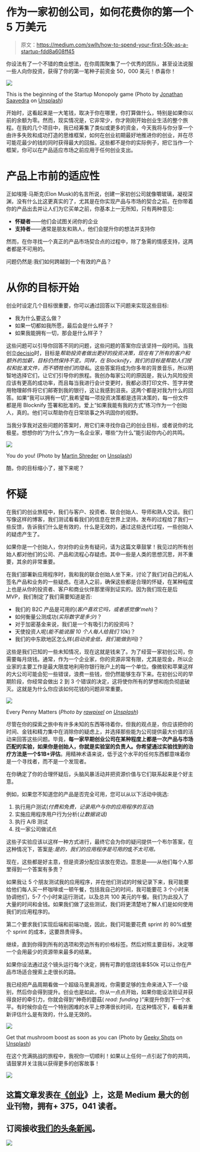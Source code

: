 # 作为一家初创公司，如何花费你的第一个 5 万美元

> 原文：<https://medium.com/swlh/how-to-spend-your-first-50k-as-a-startup-fdd8a608ff45>

你设法有了一个不错的商业想法，在你周围聚集了一个优秀的团队，甚至设法说服一些人向你投资，获得了你的第一笔种子前资金 50，000 美元！恭喜你！

![](img/d24f55aed87f617e7e57f26d787be9b9.png)

This is the beginning of the Startup Monopoly game (Photo by [Jonathan Saavedra](https://unsplash.com/photos/bKW1ZEUu7m4?utm_source=unsplash&utm_medium=referral&utm_content=creditCopyText) on [Unsplash](https://unsplash.com/?utm_source=unsplash&utm_medium=referral&utm_content=creditCopyText))

开始时，这看起来是一大笔钱，取决于你在哪里，你打算做什么，特别是如果你以前的余额为零。然而，现实情况是，它非常少，你才刚刚开始创业生活的整个旅程。在我的几个项目中，我已经筹集了类似或更多的资金，今天我将与你分享一个由许多失败和成功打造的思维框架，如何在创业初期最好地推进你的创业，并在尽可能花最少的钱的同时获得最大的回报。这些都不是你的实际例子，把它当作一个框架，你可以在产品适应市场之前应用于任何创业支出。

# 产品上市前的适应性

正如埃隆·马斯克(Elon Musk)的名言所说，创建一家初创公司就像嚼玻璃，凝视深渊，没有什么比这更真实的了，尤其是在你实现产品与市场的契合之前。在你带着你的产品出去并让人们为它买单之前，你基本上一无所知，只有两种意见:

*   **怀疑者**——他们会试图关闭你的企业
*   **支持者**——通常是朋友和熟人，他们会提升你的想法并支持你

然而，在你寻找一个真正的产品市场契合点的过程中，除了急需的情感支持，这两者都是不可用的。

问题仍然是:我们如何跨越到一个有效的产品？

# 从你的目标开始

创业时设定几个目标很重要，你可以通过回答以下问题来实现这些目标:

*   我为什么要这么做？
*   如果一切都如我所愿，最后会是什么样子？
*   如果我能拥有一切，那会是什么样子？

这些问题可以引导你回答不同的问题，这些问题的答案你应该坚持一段时间。当我创立[decisio](http://decissio.com)时，目标是*帮助投资者做出更好的投资决策，*现在有了所有的客户和额外的加薪，目标仍然保持不变。同样，在 Blocknify，我们的目标是*帮助人们授权和批准文件，而不牺牲他们的隐私*。这些答案将成为你多年的背景音乐，所以明智地选择它们，让它们引导你的旅程。我创办每家公司的原因是，我认为风险投资应该有更高的成功率，而且每当我进行会计变更时，我都必须打印文件、签字并使用物理邮件将它们邮寄到我的银行，这让我感到沮丧。这两个都是对我为什么的回答。如果“我可以拥有一切”,我希望每一项投资决策都是违背决策的，每一份文件都是用 Blocknify 签署和批准的。爱上“如果我能有我的方式”练习作为一个创始人，真的。他们可以帮助你在日常琐事之外巩固你的视野。

当我分享我对这些问题的答案时，用它们来寻找你自己的创业目标，或者说你的北极星。想想你的“为什么”,作为一名企业家，哪些“为什么”能引起你内心的共鸣。

![](img/5d60dd3a5ef32c9bd30a6772285a1e06.png)

You do you! (Photo by [Martin Shreder](https://unsplash.com/photos/5Xwaj9gaR0g?utm_source=unsplash&utm_medium=referral&utm_content=creditCopyText) on [Unsplash](https://unsplash.com/search/photos/why-do-you-do?utm_source=unsplash&utm_medium=referral&utm_content=creditCopyText))

酷，你的目标缩小了，接下来呢？

# 怀疑

在我们的创业旅程中，我们与客户、投资者、联合创始人、导师和熟人交谈。我们写像这样的博客，我们测试看看我们的信息在世界上坚持。发布的过程给了我们一些反馈，告诉我们什么是有效的，什么是无效的，通过这些迭代过程，一些创始人的疑虑产生了。

如果你是一个创始人，你对你的业务有疑问，请为这篇文章鼓掌！我见过的所有创始人都对他们的公司、产品和流程心存疑虑。其中一些是人类的思想沉思，并不重要，其余的非常重要。

在我们部署新应用程序时，我和我的联合创始人坐下来，讨论了我们对自己的私人签名产品和业务的一些疑虑。在进入之前，确保这些都是合理的怀疑，在某种程度上也是从你的投资者、客户和商业伙伴那里得到证实的。因为我们现在是后 MVP，我们制定了我们需要知道是否:

*   我们的 B2C 产品是可用的(*客户喜欢它吗，或者感觉像‘meh*)？
*   如何衡量公测成功(*实际数字是多少)*？
*   对于加密基金来说，我们是一个有吸引力的投资吗？
*   天使投资人呢(*能不能说服 10 个人每人给我们 10k*)？
*   我们的中东欧地区怎么样(*启动资金低，我们能做到吗)*？

这些是我们已知的一些未知情况，现在这就是钱来了。为了经营一家初创公司，你需要每月烧钱。通常，作为一个企业家，你的资源非常有限，尤其是现金，所以企业家的主要工作是最大限度地利用你银行账户上的每一个单位。像微软和苹果这样的大公司可能会犯一些错误，浪费一些钱，但仍然能够生存下来。在初创公司的早期阶段，你经常会做出 2 到 3 个错误的决定，这将使你所有的梦想和抱负彻底破灭。这就是为什么你应该如何花钱的问题非常重要。

![](img/b59439c6bcd11e9e1e12d38548ce2b4f.png)

Every Penny Matters (*Photo by* [*rawpixel*](https://unsplash.com/photos/ixqauhAL34o?utm_source=unsplash&utm_medium=referral&utm_content=creditCopyText) *on* [*Unsplash*](https://unsplash.com/search/photos/coins?utm_source=unsplash&utm_medium=referral&utm_content=creditCopyText))

尽管在你的探索之旅中有许多未知的东西等待着你，但我的观点是，你应该把你的时间、金钱和精力集中在消除你的疑虑上，并选择那些能为公司提供最大价值的活动来回答这些问题。毕竟，**每一家早期创业公司在某种程度上都是一次产品与市场匹配的实验，如果你是创始人，你就是实验室的负责人。你希望通过实验找到的治疗方法是一个$1B+评估**。用精神术语来说，低于这个水平的任何东西都意味着你是一个寻找者，而不是一个发现者。

在你确定了你的合理怀疑后，头脑风暴活动并把资源价值与它们联系起来是个好主意。

例如，如果您不知道您的产品是否完全可用，您可以从以下活动中挑选:

1.  执行用户测试(*付费和免费，记录用户与你的应用程序的互动*)
2.  实施应用程序用户行为分析(*让数据说话)*
3.  执行 A/B 测试
4.  找一家公司做试点

这些子实验应该以这样一种方式进行，最终它会为你的疑问提供一个布尔答案，在这种情况下，答案是:*是的，我们的应用程序是可用的*或*不太可用。*

现在，这些都是好主意，但是资源分配应该放在旁边。意思是——从他们每个人那里得到一个答案有多贵？

如果我让 5 个朋友测试我的应用程序，并在他们测试的时候记录下来，我可能要给他们每人买一杯咖啡或一顿午餐，包括我自己的时间，我可能要花 3 个小时来协调他们，5-7 个小时来运行测试，以及总共 100 美元的午餐。我们为此投入了大量的时间和金钱。如果我们做了这些测试，我们将更清楚地了解人们是如何使用我们的应用程序的。

第二个要求我们实现后端和前端功能，因此，我们可能要花费 sprint 的 80%或整个 sprint 的成本，这要昂贵得多。

继续，直到你得到所有的选项和旁边所有的价格标签。然后对照主要目标，决定哪一个会用最少的资源带来最多的结果。

如果你设法通过这个镜头运行每个决定，拥有可靠的低烧钱率$50k 可以让你在产品市场适合搜索上走很长的路。

我已经把产品周期看做一个超级马里奥游戏，你需要足够的生命来进入下一个级别，然后你会得到提升。创业也是如此，你从一点点开始，如果你能设法验证并获得良好的牵引力，你就会得到“神奇的蘑菇( *read: funding* )”来提升你到下一个水平。有时候你会在一个特别困难的水平上停滞很长时间，在这种情况下，看看并重新评估什么是有效的，什么是无效的。

![](img/769d85a65aa5d235fb88b3eab1ec03e2.png)

Get that mushroom boost as soon as you can (Photo by [Geeky Shots](https://unsplash.com/photos/hQ4BQ3wdHsQ?utm_source=unsplash&utm_medium=referral&utm_content=creditCopyText) on [Unsplash](https://unsplash.com/search/photos/super-mario-mushroom?utm_source=unsplash&utm_medium=referral&utm_content=creditCopyText))

在这个充满挑战的旅程中，我祝你一切顺利！如果以上任何一点引起了你的共鸣，请鼓掌并关注我以获得更多的创客故事！

[![](img/308a8d84fb9b2fab43d66c117fcc4bb4.png)](https://medium.com/swlh)

## 这篇文章发表在[《创业](https://medium.com/swlh)》上，这是 Medium 最大的创业刊物，拥有+ 375，041 读者。

## 订阅接收[我们的头条新闻](http://growthsupply.com/the-startup-newsletter/)。

[![](img/b0164736ea17a63403e660de5dedf91a.png)](https://medium.com/swlh)